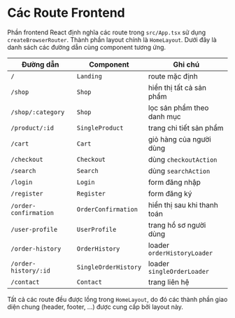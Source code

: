 # Các Route Frontend

Phần frontend React định nghĩa các route trong `src/App.tsx` sử dụng `createBrowserRouter`. Thành phần layout chính là `HomeLayout`. Dưới đây là danh sách các đường dẫn cùng component tương ứng.

| Đường dẫn | Component | Ghi chú |
| --- | --- | --- |
| `/` | `Landing` | route mặc định |
| `/shop` | `Shop` | hiển thị tất cả sản phẩm |
| `/shop/:category` | `Shop` | lọc sản phẩm theo danh mục |
| `/product/:id` | `SingleProduct` | trang chi tiết sản phẩm |
| `/cart` | `Cart` | giỏ hàng của người dùng |
| `/checkout` | `Checkout` | dùng `checkoutAction` |
| `/search` | `Search` | dùng `searchAction` |
| `/login` | `Login` | form đăng nhập |
| `/register` | `Register` | form đăng ký |
| `/order-confirmation` | `OrderConfirmation` | hiển thị sau khi thanh toán |
| `/user-profile` | `UserProfile` | trang hồ sơ người dùng |
| `/order-history` | `OrderHistory` | loader `orderHistoryLoader` |
| `/order-history/:id` | `SingleOrderHistory` | loader `singleOrderLoader` |
| `/contact` | `Contact` | trang liên hệ |

Tất cả các route đều được lồng trong `HomeLayout`, do đó các thành phần giao diện chung (header, footer, ...) được cung cấp bởi layout này.
